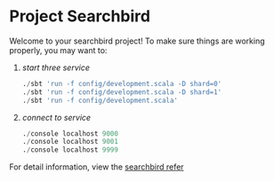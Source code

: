 # Project Searchbird

Welcome to your searchbird project!  To make sure things are working
properly, you may want to:
    
1.  *start three service*  
    ```python
    ./sbt 'run -f config/development.scala -D shard=0'
    ./sbt 'run -f config/development.scala -D shard=1'
    ./sbt 'run -f config/development.scala'
    ```

2.  *connect to service*
    ```python
    ./console localhost 9000  
    ./console localhost 9001  
    ./console localhost 9999  
    ```
    
For detail information, view the [searchbird refer](https://twitter.github.io/scala_school/zh_cn/searchbird.html)
